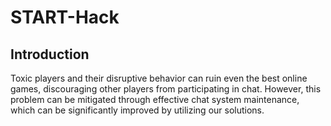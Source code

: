 # START-Hack
## Introduction
Toxic players and their disruptive behavior can ruin even the best online games, discouraging other players from participating in chat. However, this problem can be mitigated through effective chat system maintenance, which can be significantly improved by utilizing our solutions.
